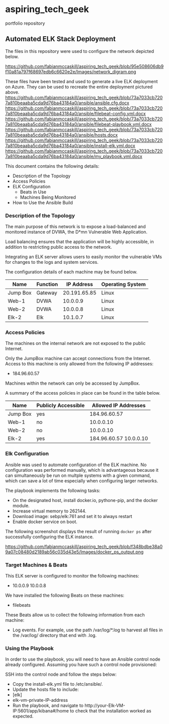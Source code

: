 # aspiring_tech_geek
portfolio repository
## Automated ELK Stack Deployment

The files in this repository were used to configure the network depicted below.

https://github.com/fabianmccaskill/aspiring_tech_geek/blob/95e508606db9f10a81a797f68697edb6c6620e2e/Images/network_digram.png

These files have been tested and used to generate a live ELK deployment on Azure. They can be used to recreate the entire deployment pictured above. 
https://github.com/fabianmccaskill/aspiring_tech_geek/blob/73a7033cb7207a810beaaba5cda9d76ba43184a0/ansible/ansible.cfg.docx
https://github.com/fabianmccaskill/aspiring_tech_geek/blob/73a7033cb7207a810beaaba5cda9d76ba43184a0/ansible/filebeat-config.yml.docx
https://github.com/fabianmccaskill/aspiring_tech_geek/blob/73a7033cb7207a810beaaba5cda9d76ba43184a0/ansible/filebeat-playbook.yml.docx
https://github.com/fabianmccaskill/aspiring_tech_geek/blob/73a7033cb7207a810beaaba5cda9d76ba43184a0/ansible/hosts.docx
https://github.com/fabianmccaskill/aspiring_tech_geek/blob/73a7033cb7207a810beaaba5cda9d76ba43184a0/ansible/install-elk.yml.docx
https://github.com/fabianmccaskill/aspiring_tech_geek/blob/73a7033cb7207a810beaaba5cda9d76ba43184a0/ansible/my_playbook.yml.docx

This document contains the following details:
- Description of the Topology
- Access Policies
- ELK Configuration
  - Beats in Use
  - Machines Being Monitored
- How to Use the Ansible Build


### Description of the Topology

The main purpose of this network is to expose a load-balanced and monitored instance of DVWA, the D*mn Vulnerable Web Application.

Load balancing ensures that the application will be highly accessible, in addition to restricting public access to the network.

Integrating an ELK server allows users to easily monitor the vulnerable VMs for changes to the logs and system services.

The configuration details of each machine may be found below.

| Name     | Function | IP Address   | Operating System |
|----------|----------|--------------|------------------|
| Jump Box | Gateway  | 20.191.65.85 | Linux            |
| Web-1    | DVWA     | 10.0.0.9     | Linux            |
| Web-2    | DVWA     | 10.0.0.8     | Linux            |
| Elk-2    | Elk      | 10.1.0.7     | Linux            |

### Access Policies

The machines on the internal network are not exposed to the public Internet. 

Only the JumpBox machine can accept connections from the Internet. Access to this machine is only allowed from the following IP addresses:
- 184.96.60.57

Machines within the network can only be accessed by JumpBox.


A summary of the access policies in place can be found in the table below.

| Name     | Publicly Accessible | Allowed IP Addresses   |
|----------|---------------------|------------------------|
| Jump Box | yes                 | 184.96.60.57           |
| Web-1    | no                  | 10.0.0.10              |
| Web-2    | no                  | 10.0.0.10              |
| Elk-2    | yes                 | 184.96.60.57 10.0.0.10 |

### Elk Configuration

Ansible was used to automate configuration of the ELK machine. No configuration was performed manually, which is advantageous because it can
simultaneously be run on multple systems with a given command, which can save a lot of time especially when configuring larger networks.

The playbook implements the following tasks:

- On the designated host, install docker.io, pythone-pip, and the docker module.
- Increase virtual memory to 262144.
- Download image: sebp/elk:761 and set it to always restart
- Enable docker service on boot.

The following screenshot displays the result of running `docker ps` after successfully configuring the ELK instance.

https://github.com/fabianmccaskill/aspiring_tech_geek/blob/f348bdbe38a09a07c08480d2189ab56c035d43e5/Images/docker_ps_output.png

### Target Machines & Beats
This ELK server is configured to monitor the following machines:
- 10.0.0.9 10.0.0.8

We have installed the following Beats on these machines:
- filebeats

These Beats allow us to collect the following information from each machine:

- Log events. For example, use the path /var/log/*.log to harvest all files in the /var/log/ directory that end with .log.
 
### Using the Playbook
In order to use the playbook, you will need to have an Ansible control node already configured. Assuming you have such a control node provisioned: 

SSH into the control node and follow the steps below:
- Copy the install-elk.yml file to /etc/ansible/.
- Update the hosts file to include: 
-   [elk]
-   elk-vm-private-IP-address
- Run the playbook, and navigate to http://your-Elk-VM-IP:5601/app/kibana#/home to check that the installation worked as expected.
